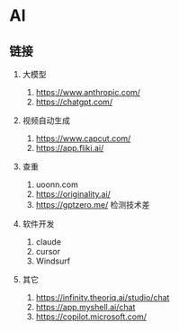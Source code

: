# AI
## 链接
1. 大模型
    1. https://www.anthropic.com/
    2. https://chatgpt.com/
2. 视频自动生成 
    1. https://www.capcut.com/
    2. https://app.fliki.ai/

3. 查重
    1. uoonn.com
    2. https://originality.ai/
    3. https://gptzero.me/  检测技术差

4. 软件开发
    1. claude
    2. cursor
    3. Windsurf
5. 其它
    1. https://infinity.theoriq.ai/studio/chat 
    2. https://app.myshell.ai/chat
    3. https://copilot.microsoft.com/